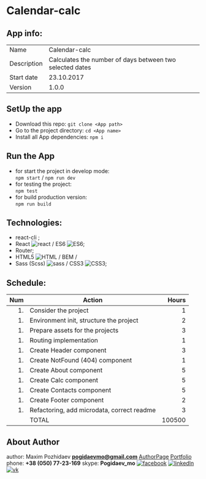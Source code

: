 # __Calendar-calc__



## __App info:__
|             |           |
| ----------------- | ----------------- |
| Name	 			|	Calendar-calc	|
| Description		|	Calculates the number of days between two selected dates		|
| Start date 		|	23.10.2017	|
| Version			|	1.0.0 			|





## __SetUp the app__
 - Download this repo:
 	`git clone <App path>`
 - Go to the project directory:
 	`cd <App name>`
 - Install all App dependencies:
 	`npm i`
 




## __Run the App__
 - for start the project in develop mode: 	
 	`npm start` / `npm run dev`
 - for testing the project: 				
 	`npm test`
 - for build production version: 			
 	`npm run build`





## __Technologies:__
 - react-cli ;
 - React ![react][reactImg] / ES6 ![ES6][ES6Img];
 - Router;
 - HTML5 ![HTML][HTML5Img] / BEM / 
 - Sass (Scss) ![sass][sassImg] / CSS3 ![CSS3][CSS3Img];



## __Schedule:__
| __Num__	| __Action__									| __Hours__	|
| --------:	| --------------------------------------------- | --------: |
| 1.		| Consider the project 							| 1 		|
| 1.		| Environment init, structure the project		| 2 		|
| 1.		| Prepare assets for the projects				| 3 		|
| 1.		| Routing implementation						| 1 		|
| 1. 		| Create Header component 						| 3 		|
| 1.  		| Create NotFound (404) component				| 1 		|
| 1.    | Create About component      | 5     |
| 1.    | Create Calc component      | 5     |
| 1.		| Create Contacts component			| 5 		|
| 1.		| Create Footer component						| 2 		|
| 1.		| Refactoring, add microdata, correct readme	| 3 		|
|    		| TOTAL											| 100500 	|




## __About Author__
author:	Maxim Pozhidaev __<pogidaevmo@gmail.com>__
[AuthorPage]
[Portfolio]
phone:	__+38 (050) 77-23-169__
skype:	__Pogidaev_mo__
[![facebook][fbImg]][myFb] [![linkedIn][inImg]][myIn] [![vk][vkImg]][myVk]






[herro]: https://example
[page]: https://example


[AuthorPage]: https://max-im.github.io/
[Portfolio]: https://max-im.github.io/portfolio/



[fbImg]: https://exapmle 
[inImg]: https://exapmle 
[vkImg]: https://example



[myFB]: https://facebook.com/max.pozhidaev.7
[myIn]: https://www.linkedin.com/in/maxim-pozhidaev-16726811a
[myVk]: https://m.vk.com/id8889814



[webpackImg]: https://example
[gulpImg]: https://example
[angularImg]: https://example
[reactImg]: https://example
[reduxImg]: https://example
[vueImg]: https://example
[ES6Img]: https://example
[jQueryImg]: https://example
[lodashImg]: https://example
[rxImg]: https://example
[axiosImg]: https://example
[HTML5Img]: https://example
[bootstrapImg]: https://example
[foundationImg]: https://example
[materialiseImg]: https://example
[sassImg]: https://example
[stylusImg]: https://example
[CSS3Img]: https://example
[canvasImg]: https://example
[nodeImg]: https://example
[PHPImg]: https://example
[mongoDBImg]: https://example
[SQLImg]: https://example
[karmaImg]: https://example
[mochaImg]: https://example
[jasmineImg]: https://example
[phantomeImg]: https://example
[BaaSImg]: https://example